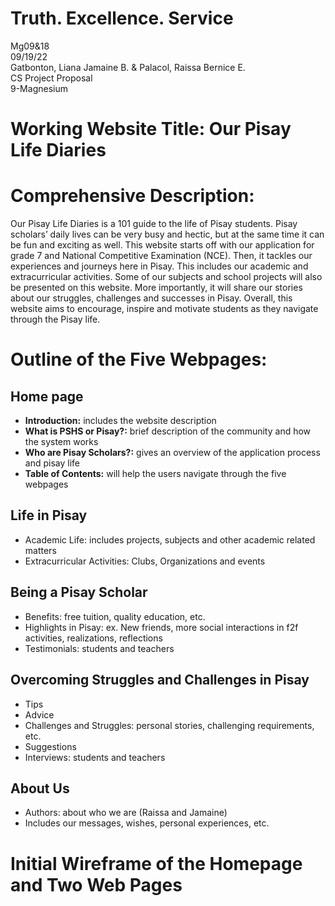 # Truth. Excellence. Service
Mg09&18
<br>
09/19/22
<br>
Gatbonton, Liana Jamaine B. & Palacol, Raissa Bernice E.
<br>
CS Project Proposal
<br>
9-Magnesium


# Working Website Title: Our Pisay Life Diaries

# Comprehensive Description:
Our Pisay Life Diaries is a 101 guide to the life of Pisay students. Pisay scholars’ daily lives can be very busy and hectic, but at the same time it can be fun and exciting as well. This website starts off with our application for grade 7 and National Competitive Examination (NCE). Then, it tackles our experiences and journeys here in Pisay. This includes our academic and extracurricular activities. Some of our subjects and school projects will also be presented on this website. More importantly, it will share our stories about our struggles, challenges and successes in Pisay. Overall, this website aims to encourage, inspire and motivate students as they navigate through the Pisay life. 

# Outline of the Five Webpages:
## Home page
* **Introduction:** includes the website description
* **What is PSHS or Pisay?:** brief description of the community and how the system works
* **Who are Pisay Scholars?:** gives an overview of the application process and pisay life
* **Table of Contents:** will help the users navigate through the five webpages

## Life in Pisay
* Academic Life: includes projects, subjects and other academic related matters
* Extracurricular Activities: Clubs, Organizations and events

## Being a Pisay Scholar
* Benefits: free tuition, quality education, etc.
* Highlights in Pisay: ex. New friends, more social interactions in f2f activities, realizations, reflections
* Testimonials: students and teachers

## Overcoming Struggles and Challenges in Pisay
* Tips
* Advice
* Challenges and Struggles: personal stories, challenging requirements, etc.
* Suggestions
* Interviews: students and teachers

## About Us
* Authors: about who we are (Raissa and Jamaine)
* Includes our messages, wishes, personal experiences, etc.


# Initial Wireframe of the Homepage and Two Web Pages
